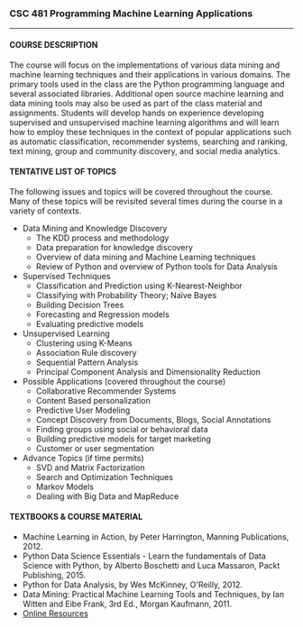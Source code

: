 ### CSC 481 Programming  Machine  Learning  Applications 
***
#### COURSE DESCRIPTION

The course will focus on the implementations of various data mining and machine learning techniques and their applications in various domains. The primary tools used in the class are the Python programming language and several associated libraries. Additional open source machine learning and data mining tools may also be used as part of the class material and assignments. Students will develop hands on experience developing supervised and unsupervised machine learning algorithms and will learn how to employ these techniques in the context of popular applications such as automatic classification, recommender systems, searching and ranking, text mining, group and community discovery, and social media analytics.

#### TENTATIVE LIST OF TOPICS

The following issues and topics will be covered throughout the course. Many of these topics will be revisited several times during the course in a variety of contexts.

- Data Mining and Knowledge Discovery
  * The KDD process and methodology
  * Data preparation for knowledge discovery
  * Overview of data mining and Machine Learning techniques
  * Review of Python and overview of Python tools for Data Analysis
- Supervised Techniques
  * Classification and Prediction using K-Nearest-Neighbor
  * Classifying with Probability Theory; Naïve Bayes
  * Building Decision Trees
  * Forecasting and Regression models
  * Evaluating predictive models
- Unsupervised Learning
  * Clustering using K-Means
  * Association Rule discovery
  * Sequential Pattern Analysis
  * Principal Component Analysis and Dimensionality Reduction
- Possible Applications (covered throughout the course)
  * Collaborative Recommender Systems
  * Content Based personalization
  * Predictive User Modeling
  * Concept Discovery from Documents, Blogs, Social Annotations
  * Finding groups using social or behavioral data
  * Building predictive models for target marketing
  * Customer or user segmentation
- Advance Topics (if time permits)
  * SVD and Matrix Factorization
  * Search and Optimization Techniques
  * Markov Models
  * Dealing with Big Data and MapReduce
#### TEXTBOOKS & COURSE MATERIAL
- Machine Learning in Action, by Peter Harrington, Manning Publications, 2012.
- Python Data Science Essentials - Learn the fundamentals of Data Science with Python, by Alberto Boschetti and Luca Massaron, Packt Publishing, 2015.
- Python for Data Analysis, by Wes McKinney, O'Reilly, 2012.
- Data Mining: Practical Machine Learning Tools and Techniques, by Ian Witten and Eibe Frank, 3rd Ed., Morgan Kaufmann, 2011. 
- [Online Resources](http://facweb.cs.depaul.edu/mobasher/classes/csc478/resource.html)

